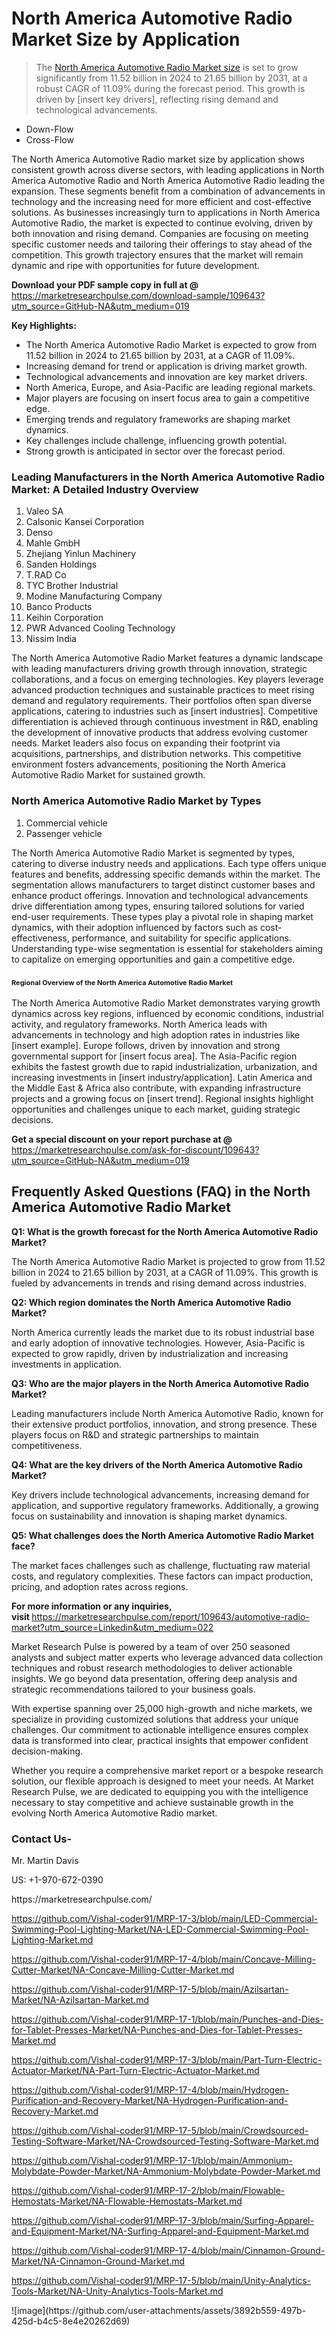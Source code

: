 <h1>North America Automotive Radio Market&nbsp;Size by Application</h1><blockquote><p>The <a href="https://marketresearchpulse.com/download-sample/109643?utm_source=GitHub-NA&amp;utm_medium=019">North America Automotive Radio Market size</a> is set to grow significantly from 11.52 billion in 2024 to 21.65 billion by 2031, at a robust CAGR of 11.09% during the forecast period. This growth is driven by [insert key drivers], reflecting rising demand and technological advancements.</p></blockquote><ul><li>Down-Flow<li> Cross-Flow</li></ul><p>The North America Automotive Radio market size by application shows consistent growth across diverse sectors, with leading applications in North America Automotive Radio and North America Automotive Radio leading the expansion. These segments benefit from a combination of advancements in technology and the increasing need for more efficient and cost-effective solutions. As businesses increasingly turn to applications in North America Automotive Radio, the market is expected to continue evolving, driven by both innovation and rising demand. Companies are focusing on meeting specific customer needs and tailoring their offerings to stay ahead of the competition. This growth trajectory ensures that the market will remain dynamic and ripe with opportunities for future development.</p><p><strong>Download your PDF sample copy in full at @ </strong><a href="https://marketresearchpulse.com/download-sample/109643?utm_source=GitHub-NA&amp;utm_medium=019">https://marketresearchpulse.com/download-sample/109643?utm_source=GitHub-NA&amp;utm_medium=019</a></p><p><strong>Key Highlights: </strong></p><ul><li>The North America Automotive Radio Market is expected to grow from 11.52 billion in 2024 to 21.65 billion by 2031, at a CAGR of 11.09%.</li><li>Increasing demand for trend or application is driving market growth.</li><li>Technological advancements and innovation are key market drivers.</li><li>North America, Europe, and Asia-Pacific are leading regional markets.</li><li>Major players are focusing on insert focus area to gain a competitive edge.</li><li>Emerging trends and regulatory frameworks are shaping market dynamics.</li><li>Key challenges include challenge, influencing growth potential.</li><li>Strong growth is anticipated in sector over the forecast period.</li></ul><h3>Leading Manufacturers in the North America Automotive Radio Market: A Detailed Industry Overview</h3><ol><li>Valeo SA</li><li>Calsonic Kansei Corporation</li><li>Denso</li><li>Mahle GmbH</li><li>Zhejiang Yinlun Machinery</li><li>Sanden Holdings</li><li>T.RAD Co</li><li>TYC Brother Industrial</li><li>Modine Manufacturing Company</li><li>Banco Products</li><li>Keihin Corporation</li><li>PWR Advanced Cooling Technology</li><li>Nissim India</li></ol><div class="flex max-w-full flex-col flex-grow"><div class="min-h-8 text-message flex w-full flex-col items-end gap-2 whitespace-normal break-words [.text-message+&amp;]:mt-5" dir="auto" data-message-author-role="assistant" data-message-id="fd8432e4-4910-450d-b182-61b7bfb0a01f" data-message-model-slug="gpt-4o"><div class="flex w-full flex-col gap-1 empty:hidden first:pt-[3px]"><div class="markdown prose w-full break-words dark:prose-invert light"><p>The North America Automotive Radio Market features a dynamic landscape with leading manufacturers driving growth through innovation, strategic collaborations, and a focus on emerging technologies. Key players leverage advanced production techniques and sustainable practices to meet rising demand and regulatory requirements. Their portfolios often span diverse applications, catering to industries such as [insert industries]. Competitive differentiation is achieved through continuous investment in R&amp;D, enabling the development of innovative products that address evolving customer needs. Market leaders also focus on expanding their footprint via acquisitions, partnerships, and distribution networks. This competitive environment fosters advancements, positioning the North America Automotive Radio Market for sustained growth.</p></div></div></div></div><h3>North America Automotive Radio Market by Types</h3><ol><li>Commercial vehicle<li> Passenger vehicle</li></ol><div class="flex max-w-full flex-col flex-grow"><div class="min-h-8 text-message flex w-full flex-col items-end gap-2 whitespace-normal break-words [.text-message+&amp;]:mt-5" dir="auto" data-message-author-role="assistant" data-message-id="084470be-0bb7-4664-bddf-5156b4f41249" data-message-model-slug="gpt-4o-mini"><div class="flex w-full flex-col gap-1 empty:hidden first:pt-[3px]"><div class="markdown prose w-full break-words dark:prose-invert light"><p>The North America Automotive Radio Market is segmented by types, catering to diverse industry needs and applications. Each type offers unique features and benefits, addressing specific demands within the market. The segmentation allows manufacturers to target distinct customer bases and enhance product offerings. Innovation and technological advancements drive differentiation among types, ensuring tailored solutions for varied end-user requirements. These types play a pivotal role in shaping market dynamics, with their adoption influenced by factors such as cost-effectiveness, performance, and suitability for specific applications. Understanding type-wise segmentation is essential for stakeholders aiming to capitalize on emerging opportunities and gain a competitive edge.</p></div></div></div></div><h3><span style="font-size: 11px;">Regional Overview of the North America Automotive Radio Market</span></h3><div class="flex max-w-full flex-col flex-grow"><div class="min-h-8 text-message flex w-full flex-col items-end gap-2 whitespace-normal break-words [.text-message+&amp;]:mt-5" dir="auto" data-message-author-role="assistant" data-message-id="e9038762-ce64-4e30-91c9-9bd413514231" data-message-model-slug="gpt-4o-mini"><div class="flex w-full flex-col gap-1 empty:hidden first:pt-[3px]"><div class="markdown prose w-full break-words dark:prose-invert light"><p>The North America Automotive Radio Market demonstrates varying growth dynamics across key regions, influenced by economic conditions, industrial activity, and regulatory frameworks. North America leads with advancements in technology and high adoption rates in industries like [insert example]. Europe follows, driven by innovation and strong governmental support for [insert focus area]. The Asia-Pacific region exhibits the fastest growth due to rapid industrialization, urbanization, and increasing investments in [insert industry/application]. Latin America and the Middle East &amp; Africa also contribute, with expanding infrastructure projects and a growing focus on [insert trend]. Regional insights highlight opportunities and challenges unique to each market, guiding strategic decisions.</p></div></div></div></div><p><strong>Get a special discount on your report purchase at @ </strong><a href="https://marketresearchpulse.com/ask-for-discount/109643?utm_source=GitHub-NA&amp;utm_medium=019">https://marketresearchpulse.com/ask-for-discount/109643?utm_source=GitHub-NA&amp;utm_medium=019</a></p><h2>Frequently Asked Questions (FAQ) in the North America Automotive Radio Market</h2><p><strong>Q1: What is the growth forecast for the North America Automotive Radio Market?</strong></p><p>The North America Automotive Radio Market is projected to grow from 11.52 billion in 2024 to 21.65 billion by 2031, at a CAGR of 11.09%. This growth is fueled by advancements in trends and rising demand across industries.</p><p><strong>Q2: Which region dominates the North America Automotive Radio Market?</strong></p><p>North America currently leads the market due to its robust industrial base and early adoption of innovative technologies. However, Asia-Pacific is expected to grow rapidly, driven by industrialization and increasing investments in application.</p><p><strong>Q3: Who are the major players in the North America Automotive Radio Market?</strong></p><p>Leading manufacturers include North America Automotive Radio, known for their extensive product portfolios, innovation, and strong presence. These players focus on R&amp;D and strategic partnerships to maintain competitiveness.</p><p><strong>Q4: What are the key drivers of the North America Automotive Radio Market?</strong></p><p>Key drivers include technological advancements, increasing demand for application, and supportive regulatory frameworks. Additionally, a growing focus on sustainability and innovation is shaping market dynamics.</p><p><strong>Q5: What challenges does the North America Automotive Radio Market face?</strong></p><p>The market faces challenges such as challenge, fluctuating raw material costs, and regulatory complexities. These factors can impact production, pricing, and adoption rates across regions.</p><p><strong>For more information or any inquiries, visit&nbsp;</strong><a href="https://marketresearchpulse.com/report/109643/automotive-radio-market?utm_source=Linkedin&utm_medium=022">https://marketresearchpulse.com/report/109643/automotive-radio-market?utm_source=Linkedin&utm_medium=022</a></p><p>Market Research Pulse is powered by a team of over 250 seasoned analysts and subject matter experts who leverage advanced data collection techniques and robust research methodologies to deliver actionable insights. We go beyond data presentation, offering deep analysis and strategic recommendations tailored to your business goals.</p><p>With expertise spanning over 25,000 high-growth and niche markets, we specialize in providing customized solutions that address your unique challenges. Our commitment to actionable intelligence ensures complex data is transformed into clear, practical insights that empower confident decision-making.</p><p>Whether you require a comprehensive market report or a bespoke research solution, our flexible approach is designed to meet your needs. At Market Research Pulse, we are dedicated to equipping you with the intelligence necessary to stay competitive and achieve sustainable growth in the evolving North America Automotive Radio market.</p><h3><strong>Contact Us-</strong></h3><p>Mr. Martin Davis</p><p>US: +1-970-672-0390</p><p>https://marketresearchpulse.com/</p><p><a href="https://github.com/Vishal-coder91/MRP-17-3/blob/main/LED-Commercial-Swimming-Pool-Lighting-Market/NA-LED-Commercial-Swimming-Pool-Lighting-Market.md">https://github.com/Vishal-coder91/MRP-17-3/blob/main/LED-Commercial-Swimming-Pool-Lighting-Market/NA-LED-Commercial-Swimming-Pool-Lighting-Market.md</a></p><p><a href="https://github.com/Vishal-coder91/MRP-17-4/blob/main/Concave-Milling-Cutter-Market/NA-Concave-Milling-Cutter-Market.md">https://github.com/Vishal-coder91/MRP-17-4/blob/main/Concave-Milling-Cutter-Market/NA-Concave-Milling-Cutter-Market.md</a></p><p><a href="https://github.com/Vishal-coder91/MRP-17-5/blob/main/Azilsartan-Market/NA-Azilsartan-Market.md">https://github.com/Vishal-coder91/MRP-17-5/blob/main/Azilsartan-Market/NA-Azilsartan-Market.md</a></p><p><a href="https://github.com/Vishal-coder91/MRP-17-1/blob/main/Punches-and-Dies-for-Tablet-Presses-Market/NA-Punches-and-Dies-for-Tablet-Presses-Market.md">https://github.com/Vishal-coder91/MRP-17-1/blob/main/Punches-and-Dies-for-Tablet-Presses-Market/NA-Punches-and-Dies-for-Tablet-Presses-Market.md</a></p><p><a href="https://github.com/Vishal-coder91/MRP-17-3/blob/main/Part-Turn-Electric-Actuator-Market/NA-Part-Turn-Electric-Actuator-Market.md">https://github.com/Vishal-coder91/MRP-17-3/blob/main/Part-Turn-Electric-Actuator-Market/NA-Part-Turn-Electric-Actuator-Market.md</a></p><p><a href="https://github.com/Vishal-coder91/MRP-17-4/blob/main/Hydrogen-Purification-and-Recovery-Market/NA-Hydrogen-Purification-and-Recovery-Market.md">https://github.com/Vishal-coder91/MRP-17-4/blob/main/Hydrogen-Purification-and-Recovery-Market/NA-Hydrogen-Purification-and-Recovery-Market.md</a></p><p><a href="https://github.com/Vishal-coder91/MRP-17-5/blob/main/Crowdsourced-Testing-Software-Market/NA-Crowdsourced-Testing-Software-Market.md">https://github.com/Vishal-coder91/MRP-17-5/blob/main/Crowdsourced-Testing-Software-Market/NA-Crowdsourced-Testing-Software-Market.md</a></p><p><a href="https://github.com/Vishal-coder91/MRP-17-1/blob/main/Ammonium-Molybdate-Powder-Market/NA-Ammonium-Molybdate-Powder-Market.md">https://github.com/Vishal-coder91/MRP-17-1/blob/main/Ammonium-Molybdate-Powder-Market/NA-Ammonium-Molybdate-Powder-Market.md</a></p><p><a href="https://github.com/Vishal-coder91/MRP-17-2/blob/main/Flowable-Hemostats-Market/NA-Flowable-Hemostats-Market.md">https://github.com/Vishal-coder91/MRP-17-2/blob/main/Flowable-Hemostats-Market/NA-Flowable-Hemostats-Market.md</a></p><p><a href="https://github.com/Vishal-coder91/MRP-17-3/blob/main/Surfing-Apparel-and-Equipment-Market/NA-Surfing-Apparel-and-Equipment-Market.md">https://github.com/Vishal-coder91/MRP-17-3/blob/main/Surfing-Apparel-and-Equipment-Market/NA-Surfing-Apparel-and-Equipment-Market.md</a></p><p><a href="https://github.com/Vishal-coder91/MRP-17-4/blob/main/Cinnamon-Ground-Market/NA-Cinnamon-Ground-Market.md">https://github.com/Vishal-coder91/MRP-17-4/blob/main/Cinnamon-Ground-Market/NA-Cinnamon-Ground-Market.md</a></p><p><a href="https://github.com/Vishal-coder91/MRP-17-5/blob/main/Unity-Analytics-Tools-Market/NA-Unity-Analytics-Tools-Market.md">https://github.com/Vishal-coder91/MRP-17-5/blob/main/Unity-Analytics-Tools-Market/NA-Unity-Analytics-Tools-Market.md</a></p>
![image](https://github.com/user-attachments/assets/3892b559-497b-425d-b4c5-8e4e20262d69)
